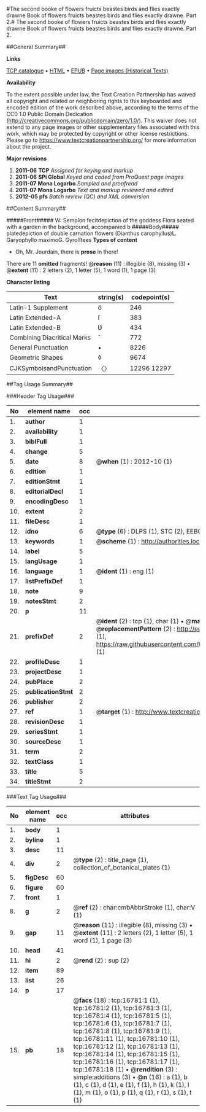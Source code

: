 #The second booke of flowers fruicts beastes birds and flies exactly drawne Book of flowers fruicts beastes birds and flies exactly drawne. Part 2.#
The second booke of flowers fruicts beastes birds and flies exactly drawne
Book of flowers fruicts beastes birds and flies exactly drawne. Part 2.

##General Summary##

**Links**

[TCP catalogue](http://www.ota.ox.ac.uk/tcp/)  • 
[HTML](http://tei.it.ox.ac.uk/tcp/Texts-HTML/free/A16/A16387.html)  • 
[EPUB](http://tei.it.ox.ac.uk/tcp/Texts-EPUB/free/A16/A16387.epub) • 
[Page images (Historical Texts)](https://historicaltexts.jisc.ac.uk/eebo-99851507e)

**Availability**

To the extent possible under law, the Text Creation Partnership has waived all copyright and related or neighboring rights to this keyboarded and encoded edition of the work described above, according to the terms of the CC0 1.0 Public Domain Dedication (http://creativecommons.org/publicdomain/zero/1.0/). This waiver does not extend to any page images or other supplementary files associated with this work, which may be protected by copyright or other license restrictions. Please go to https://www.textcreationpartnership.org/ for more information about the project.

**Major revisions**

1. __2011-06__ __TCP__ *Assigned for keying and markup*
1. __2011-06__ __SPi Global__ *Keyed and coded from ProQuest page images*
1. __2011-07__ __Mona Logarbo__ *Sampled and proofread*
1. __2011-07__ __Mona Logarbo__ *Text and markup reviewed and edited*
1. __2012-05__ __pfs__ *Batch review (QC) and XML conversion*

##Content Summary##

#####Front#####
W: Sempſon fecitdepiction of the goddess Flora seated with a garden in the background, accompanied b
#####Body#####
platedepiction of double carnation flowers (Dianthus carophyllus)L. Garyophyllo maximoG. Gyroſſtees 
**Types of content**

  * Oh, Mr. Jourdain, there is **prose** in there!

There are 11 **omitted** fragments! 
 @__reason__ (11) : illegible (8), missing (3)  •  @__extent__ (11) : 2 letters (2), 1 letter (5), 1 word (1), 1 page (3)

**Character listing**


|Text|string(s)|codepoint(s)|
|---|---|---|
|Latin-1 Supplement|ö|246|
|Latin Extended-A|ſ|383|
|Latin Extended-B|Ʋ|434|
|Combining             Diacritical Marks|̄|772|
|General Punctuation|•|8226|
|Geometric Shapes|◊|9674|
|CJKSymbolsandPunctuation|〈〉|12296 12297|

##Tag Usage Summary##

###Header Tag Usage###

|No|element name|occ|attributes|
|---|---|---|---|
|1.|__author__|1||
|2.|__availability__|1||
|3.|__biblFull__|1||
|4.|__change__|5||
|5.|__date__|8| @__when__ (1) : 2012-10 (1)|
|6.|__edition__|1||
|7.|__editionStmt__|1||
|8.|__editorialDecl__|1||
|9.|__encodingDesc__|1||
|10.|__extent__|2||
|11.|__fileDesc__|1||
|12.|__idno__|6| @__type__ (6) : DLPS (1), STC (2), EEBO-CITATION (1), PROQUEST (1), VID (1)|
|13.|__keywords__|1| @__scheme__ (1) : http://authorities.loc.gov/ (1)|
|14.|__label__|5||
|15.|__langUsage__|1||
|16.|__language__|1| @__ident__ (1) : eng (1)|
|17.|__listPrefixDef__|1||
|18.|__note__|9||
|19.|__notesStmt__|2||
|20.|__p__|11||
|21.|__prefixDef__|2| @__ident__ (2) : tcp (1), char (1)  •  @__matchPattern__ (2) : ([0-9\-]+):([0-9IVX]+) (1), (.+) (1)  •  @__replacementPattern__ (2) : http://eebo.chadwyck.com/downloadtiff?vid=$1&page=$2 (1), https://raw.githubusercontent.com/textcreationpartnership/Texts/master/tcpchars.xml#$1 (1)|
|22.|__profileDesc__|1||
|23.|__projectDesc__|1||
|24.|__pubPlace__|2||
|25.|__publicationStmt__|2||
|26.|__publisher__|2||
|27.|__ref__|1| @__target__ (1) : http://www.textcreationpartnership.org/docs/. (1)|
|28.|__revisionDesc__|1||
|29.|__seriesStmt__|1||
|30.|__sourceDesc__|1||
|31.|__term__|2||
|32.|__textClass__|1||
|33.|__title__|5||
|34.|__titleStmt__|2||


###Text Tag Usage###

|No|element name|occ|attributes|
|---|---|---|---|
|1.|__body__|1||
|2.|__byline__|1||
|3.|__desc__|11||
|4.|__div__|2| @__type__ (2) : title_page (1), collection_of_botanical_plates (1)|
|5.|__figDesc__|60||
|6.|__figure__|60||
|7.|__front__|1||
|8.|__g__|2| @__ref__ (2) : char:cmbAbbrStroke (1), char:V (1)|
|9.|__gap__|11| @__reason__ (11) : illegible (8), missing (3)  •  @__extent__ (11) : 2 letters (2), 1 letter (5), 1 word (1), 1 page (3)|
|10.|__head__|41||
|11.|__hi__|2| @__rend__ (2) : sup (2)|
|12.|__item__|89||
|13.|__list__|26||
|14.|__p__|17||
|15.|__pb__|18| @__facs__ (18) : tcp:16781:1 (1), tcp:16781:2 (1), tcp:16781:3 (1), tcp:16781:4 (1), tcp:16781:5 (1), tcp:16781:6 (1), tcp:16781:7 (1), tcp:16781:8 (1), tcp:16781:9 (1), tcp:16781:11 (1), tcp:16781:10 (1), tcp:16781:12 (1), tcp:16781:13 (1), tcp:16781:14 (1), tcp:16781:15 (1), tcp:16781:16 (1), tcp:16781:17 (1), tcp:16781:18 (1)  •  @__rendition__ (3) : simple:additions (3)  •  @__n__ (16) : a (1), b (1), c (1), d (1), e (1), f (1), h (1), k (1), l (1), m (1), o (1), p (1), q (1), r (1), s (1), t (1)|
